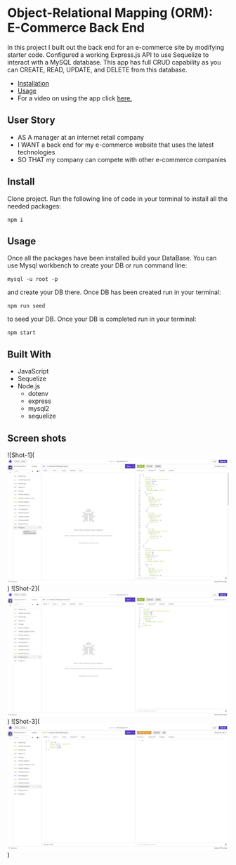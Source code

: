 # Object-Relational Mapping (ORM): E-Commerce Back End

In this project I built out the back end for an e-commerce site by modifying starter code. Configured a working Express.js API to use Sequelize to interact with a MySQL database. This app has full CRUD capability as you can CREATE, READ, UPDATE, and DELETE from this database.


  * [Installation](#install)
  * [Usage](#usage)
  * For a video on using the app click [here.](https://)



## User Story

- AS A manager at an internet retail company
- I WANT a back end for my e-commerce website that uses the latest technologies
- SO THAT my company can compete with other e-commerce companies



## Install

Clone project.
Run the following line of code in your terminal to install all the needed packages: 
```
npm i
```


## Usage

Once all the packages have been installed build your DataBase. You can use Mysql workbench to create your DB or run command line:
```
mysql -u root -p
```
and create your DB there. Once DB has been created run in your terminal:
```
npm run seed
```
to seed your DB. Once your DB is completed run in your terminal:
```
npm start
```



## Built With

- JavaScript
- Sequelize
- Node.js
  - dotenv
  - express
  - mysql2
  - sequelize

## Screen shots

![Shot-1](![Alt text](images/Screenshot%201.png))
![Shot-2](![Alt text](images/Screenshot%202.png))
![Shot-3](![Alt text](images/Screenshot%203.png))
